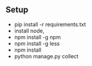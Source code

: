 ## Setup

- pip install -r requirements.txt
- install node, 
- npm install -g npm
- npm install -g less
- npm install
- python manage.py collect


